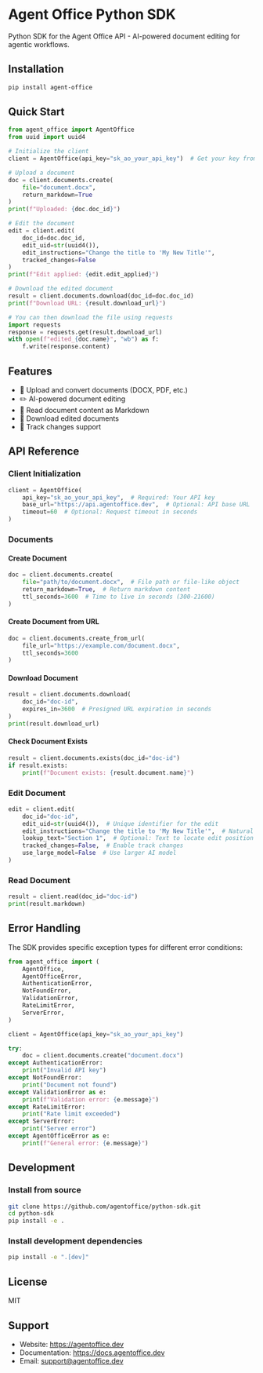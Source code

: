# Agent Office Python SDK

Python SDK for the Agent Office API - AI-powered document editing for agentic workflows.

## Installation

```bash
pip install agent-office
```

## Quick Start

```python
from agent_office import AgentOffice
from uuid import uuid4

# Initialize the client
client = AgentOffice(api_key="sk_ao_your_api_key")  # Get your key from https://agentoffice.dev

# Upload a document
doc = client.documents.create(
    file="document.docx",
    return_markdown=True
)
print(f"Uploaded: {doc.doc_id}")

# Edit the document
edit = client.edit(
    doc_id=doc.doc_id,
    edit_uid=str(uuid4()),
    edit_instructions="Change the title to 'My New Title'",
    tracked_changes=False
)
print(f"Edit applied: {edit.edit_applied}")

# Download the edited document
result = client.documents.download(doc_id=doc.doc_id)
print(f"Download URL: {result.download_url}")

# You can then download the file using requests
import requests
response = requests.get(result.download_url)
with open(f"edited_{doc.name}", "wb") as f:
    f.write(response.content)
```

## Features

- 📝 Upload and convert documents (DOCX, PDF, etc.)
- ✏️ AI-powered document editing
- 📖 Read document content as Markdown
- 💾 Download edited documents
- 🔄 Track changes support

## API Reference

### Client Initialization

```python
client = AgentOffice(
    api_key="sk_ao_your_api_key",  # Required: Your API key
    base_url="https://api.agentoffice.dev",  # Optional: API base URL
    timeout=60  # Optional: Request timeout in seconds
)
```

### Documents

#### Create Document

```python
doc = client.documents.create(
    file="path/to/document.docx",  # File path or file-like object
    return_markdown=True,  # Return markdown content
    ttl_seconds=3600  # Time to live in seconds (300-21600)
)
```

#### Create Document from URL

```python
doc = client.documents.create_from_url(
    file_url="https://example.com/document.docx",
    ttl_seconds=3600
)
```

#### Download Document

```python
result = client.documents.download(
    doc_id="doc-id",
    expires_in=3600  # Presigned URL expiration in seconds
)
print(result.download_url)
```

#### Check Document Exists

```python
result = client.documents.exists(doc_id="doc-id")
if result.exists:
    print(f"Document exists: {result.document.name}")
```

### Edit Document

```python
edit = client.edit(
    doc_id="doc-id",
    edit_uid=str(uuid4()),  # Unique identifier for the edit
    edit_instructions="Change the title to 'My New Title'",  # Natural language instructions
    lookup_text="Section 1",  # Optional: Text to locate edit position
    tracked_changes=False,  # Enable track changes
    use_large_model=False  # Use larger AI model
)
```

### Read Document

```python
result = client.read(doc_id="doc-id")
print(result.markdown)
```

## Error Handling

The SDK provides specific exception types for different error conditions:

```python
from agent_office import (
    AgentOffice,
    AgentOfficeError,
    AuthenticationError,
    NotFoundError,
    ValidationError,
    RateLimitError,
    ServerError,
)

client = AgentOffice(api_key="sk_ao_your_api_key")

try:
    doc = client.documents.create("document.docx")
except AuthenticationError:
    print("Invalid API key")
except NotFoundError:
    print("Document not found")
except ValidationError as e:
    print(f"Validation error: {e.message}")
except RateLimitError:
    print("Rate limit exceeded")
except ServerError:
    print("Server error")
except AgentOfficeError as e:
    print(f"General error: {e.message}")
```

## Development

### Install from source

```bash
git clone https://github.com/agentoffice/python-sdk.git
cd python-sdk
pip install -e .
```

### Install development dependencies

```bash
pip install -e ".[dev]"
```

## License

MIT

## Support

- Website: https://agentoffice.dev
- Documentation: https://docs.agentoffice.dev
- Email: support@agentoffice.dev

